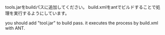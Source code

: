 tools.jarをbuildパスに追加してください。
build.xmlをantでビルドすることで処理を実行するようにしています。

you should add "tool.jar" to build pass.
it executes the process by build.xml with ANT.